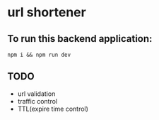 # url shortener
## To run this backend application:

``` nodejs
npm i && npm run dev
```

## TODO
* url validation
* traffic control
* TTL(expire time control)
